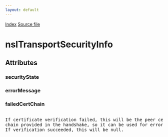 ```yaml
---
layout: default
---
```

<div id='links'><a href="../index.html">Index</a>
<a href="http://dxr.mozilla.org/mozilla-central/source/netwerk/socket/nsITransportSecurityInfo.idl">Source file</a>
</div>

# nsITransportSecurityInfo #

## Attributes ##

### securityState ###

### errorMessage ###

### failedCertChain ###
<pre>  
If certificate verification failed, this will be the peer certificate  
chain provided in the handshake, so it can be used for error reporting.  
If verification succeeded, this will be null.  
  
</pre>